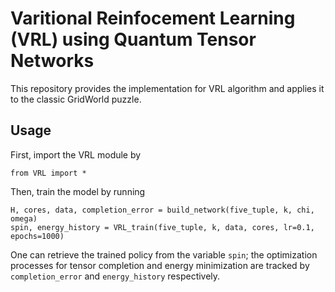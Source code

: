 # Varitional Reinfocement Learning (VRL) using Quantum Tensor Networks

This repository provides the implementation for VRL algorithm and applies it to the classic GridWorld puzzle.

## Usage

First, import the VRL module by
```
from VRL import *
```

Then, train the model by running
```
H, cores, data, completion_error = build_network(five_tuple, k, chi, omega)
spin, energy_history = VRL_train(five_tuple, k, data, cores, lr=0.1, epochs=1000)
```
One can retrieve the trained policy from the variable `spin`; the optimization processes for tensor completion and energy minimization are tracked by `completion_error` and `energy_history` respectively.
